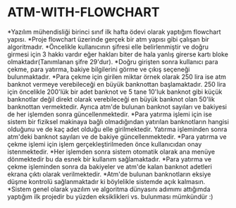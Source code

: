 # ATM-WITH-FLOWCHART
*Yazılım mühendisliği birinci sınıf ilk hafta ödevi olarak yaptığım flowchart yapısı.
*Proje flowchart üzerinde gerçek bir atm yapısı gibi çalışan bir algoritmadır.
*Öncelikle kullanıcının şifresi elle belirlenmiştir ve doğru girmesi için 3 hakkı vardır eğer hakları biter de hala yanlış girerse kartı bloke olmaktadır(Tanımlanan şifre 29'dur).
*Doğru girişten sonra kullanıcı para çekme, para yatırma, bakiye bilgilerini görme ve çıkış seçeneği bulunmaktadır.
*Para çekme için girilen miktar örnek olarak 250 lira ise atm banknot vermeye verebileceği en büyük banknottan başlamaktadır. 250 lira için öncelikle 200'lük bir adet banknot ve 5 tane 10'luk banknot gibi küçük banknotlar değil direkt olarak verebileceği
en büyük banknot olan 50'lik banknottan vermektedir. Ayrıca atm'de bulunan banknot sayıları ve bakiyesi de her işlemden sonra güncellenmektedir.
*Para yatırma işlemi için ise sistem bir fiziksel makinaya bağlı olmadığından yatırılan banknotların hangisi olduğunu ve de kaç adet olduğu elle girilmektedir. Yatırma işleminden sonra atm'deki banknot sayıları ve de bakiye güncellenmektedir.
*Para yatırma ve çekme işlemi için işlem gerçekleştirilmeden önce kullanıcıdan onay istenmektedir.
*Her işlemden sonra sistem otomatik olarak ana menüye dönmektedir bu da esnek bir kullanım sağlamaktadır.
*Para yatırma ve çekme işleminden sonra da bakiyeler ve atm'de kalan banknot adetleri ekrana çıktı olarak verilmektedir.
*Atm'de bulunan banknotların eksiye düşme kontrolü sağlanmaktadır ki böylelikle sistemde açık kalmasın.
*Sistem genel olarak yazılım ve algoritma dünyasını adımımı attığımda yaptığım ilk projedir bu yüzden eksiklikleri vs. bulunması mümkündür :)
